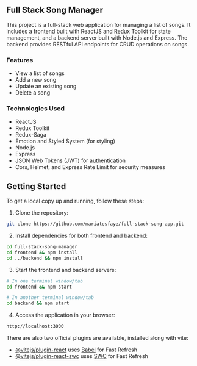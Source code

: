 ## Full Stack Song Manager

This project is a full-stack web application for managing a list of songs. It includes a frontend built with ReactJS and Redux Toolkit for state management, and a backend server built with Node.js and Express. The backend provides RESTful API endpoints for CRUD operations on songs.
### Features
- View a list of songs
- Add a new song
- Update an existing song
- Delete a song
### Technologies Used
- ReactJS
- Redux Toolkit
- Redux-Saga
- Emotion and Styled System (for styling)
- Node.js
- Express
- JSON Web Tokens (JWT) for authentication
- Cors, Helmet, and Express Rate Limit for security measures
## Getting Started
To get a local copy up and running, follow these steps:
1. Clone the repository:

```bash
git clone https://github.com/mariatesfaye/full-stack-song-app.git
```
2. Install dependencies for both frontend and backend:
```bash
cd full-stack-song-manager
cd frontend && npm install
cd ../backend && npm install
```
3. Start the frontend and backend servers:
```bash
# In one terminal window/tab
cd frontend && npm start

# In another terminal window/tab
cd backend && npm start
```
4. Access the application in your browser:
```bash
http://localhost:3000
```

There are also two official plugins are available, installed along with vite:

- [@vitejs/plugin-react](https://github.com/vitejs/vite-plugin-react/blob/main/packages/plugin-react/README.md) uses [Babel](https://babeljs.io/) for Fast Refresh
- [@vitejs/plugin-react-swc](https://github.com/vitejs/vite-plugin-react-swc) uses [SWC](https://swc.rs/) for Fast Refresh








